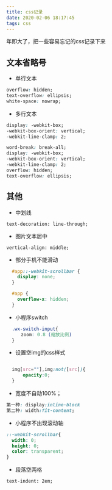 ```yaml
---
title: css记录
date: 2020-02-06 18:17:45
tags: css
---
```


年即大了，把一些容易忘记的css记录下来

<!-- more -->

## 文本省略号

+ 单行文本

```css
overflow: hidden;
text-overflow: ellipsis;
white-space: nowrap;
```

+ 多行文本

```css
display: -webkit-box;
-webkit-box-orient: vertical;
-webkit-line-clamp: 2;
```

```css
word-break: break-all;
display: -webkit-box;
-webkit-box-orient: vertical;
-webkit-line-clamp: 2;
overflow: hidden;
text-overflow: ellipsis;
```

## 其他

+ 中划线

`text-decoration: line-through;`

+ 图片文本居中

`vertical-align: middle;`

+ 部分手机不能滑动

```css
  #app::-webkit-scrollbar {
    display: none;
  }

  #app {
    overflow-x: hidden;
  }
```

+ 小程序switch

```css
  .wx-switch-input{
  　　zoom: 0.8 (缩放比例)
  }
```

+ 设置空img的css样式

```css

  img[src=""],img:not([src]){
      opacity:0;
  }
```

+ 宽度不自动100%；

```css
第一种: display:inline-block
第二种: width:fit-content;
```

+ 小程序不出现滚动轴

```css
::-webkit-scrollbar{
  width: 0;
  height: 0;
  color: transparent;
}
```

+ 段落空两格

`text-indent: 2em;`

